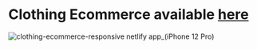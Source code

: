 # Clothing Ecommerce available [here](https://clothing-ecommerce-responsive.netlify.app/)

![clothing-ecommerce-responsive netlify app_(iPhone 12 Pro)](https://user-images.githubusercontent.com/80694464/181233632-6fbbfd9d-3fa7-4e07-bd0e-5afe16cbfb2f.png)
